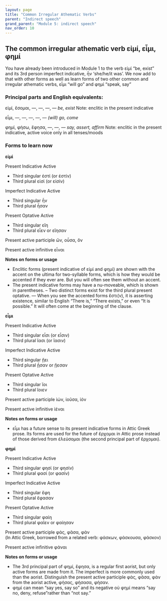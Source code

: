 ```yaml
---
layout: page
title: "Common Irregular Athematic Verbs"
parent: "Indirect speech"
grand_parent: "Module 5: indirect speech"
nav_order: 10
---
```


## The common irregular athematic verb εἰμί, εἶμι, φημί 

You have already been introduced in Module 1 to the verb εἰμί “be, exist” and its 3rd person imperfect indicative, ἦν ‘she/he/it was’. We now add to that with other forms as well as learn forms of two other common and irregular athematic verbs, εἶμι “will go” and φημί “speak, say” 

### Principal parts and English equivalents:

εἰμί, ἔσομαι, —, —, —, — 	*be, exist* Note: enclitic in the present indicative

εἶμι, —, —, —, —, —  *(will) go, come*

φημί, φήσω, ἔφησα, —, —, — *say, assert, affirm* Note: enclitic in the present indicative, active voice only in all tenses/moods

### Forms to learn now

**εἰμί**

Present Indicative Active
	
- 	Third singular	ἐστί (or ἐστίν)	
-	Third plural	εἰσί (or εἰσίν)			

Imperfect Indicative Active
	
-	Third singular	ἦν	
- 	Third plural	ἦσαν	

Present Optative Active
	
-	Third singular	εἴη 	
- 	Third plural	εἶεν or εἴησαν 	
  
Present active participle	  ὤν, οὖσα, ὄν	

Present active infinitive	  εἶναι 

**Notes on forms or usage**

- Enclitic forms (present indicative of εἰμί and φημί) are shown with the accent on the ultima for two-syllable forms, which is how they would be accented if they ever are. But you will often see them without an accent.
- The present indicative forms may have a nu-moveable, which is shown in parentheses.
– Two distinct forms exist for the third plural present optative.
— When you see the accented forms ἔστι(ν), it is asserting existence, similar to English “There is,” “There exists,” or even “It is possible.” It will often come at the beginning of the clause.


**εἶμι** 

Present Indicative Active

-	Third singular	εἶσι (or εἶσιν)
-	Third plural	ἴασι (or ἴασιν)			

Imperfect Indicative Active

- Third singular	ᾔει 	
- Third plural	ᾖσαν or ᾔεσαν 	

Present Optative Active

- Third singular	ἴοι 
- 	Third plural	ἴοιεν	 

Present active participle	  ἰών, ἰοῦσα, ἰόν	

Present active infinitive	  ἰέναι 

**Notes on forms or usage**

- εἶμι has a future sense to its present indicative forms in Attic Greek prose. Its forms are used for the future of ἔρχομαι in Attic prose instead of those derived from ἐλεύσομαι (the second principal part of ἔρχομαι). 


**φημί** 

Present Indicative Active

- Third singular	φησί (or φησίν)	
- Third plural	φασί (or φασίν)		

Imperfect Indicative Active

- Third singular	ἔφη
- Third plural	ἔφασαν

Present Optative Active

-	Third singular	φαίη 
-  Third plural	φαῖεν or φαίησαν 

Present active participle	  φάς, φᾶσα, φάν	
(In Attic Greek, borrowed from a related verb: φάσκων, φάσκουσα, φάσκον)

Present active infinitive	  φάναι 

**Notes on forms or usage**

- The 3rd principal part of φημί, ἔφησα, is a regular first aorist, but only active forms are made from it. The imperfect is more commonly used than the aorist. Distinguish the present active participle φάς, φᾶσα, φάν from the aorist active, φήσας, φήσασα, φήσαν.
- φημί can mean “say yes, say so” and its negative οὐ φημί means “say no, deny, refuse”rather than “not say.”
